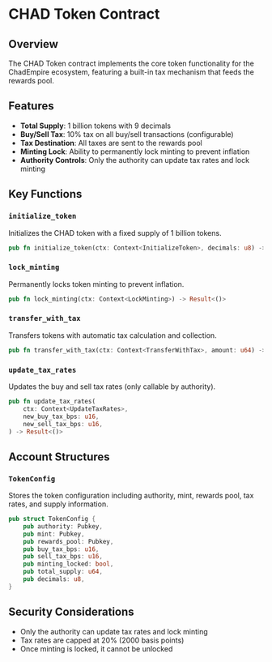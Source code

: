 # CHAD Token Contract

## Overview

The CHAD Token contract implements the core token functionality for the ChadEmpire ecosystem, featuring a built-in tax mechanism that feeds the rewards pool.

## Features

- **Total Supply**: 1 billion tokens with 9 decimals
- **Buy/Sell Tax**: 10% tax on all buy/sell transactions (configurable)
- **Tax Destination**: All taxes are sent to the rewards pool
- **Minting Lock**: Ability to permanently lock minting to prevent inflation
- **Authority Controls**: Only the authority can update tax rates and lock minting

## Key Functions

### `initialize_token`
Initializes the CHAD token with a fixed supply of 1 billion tokens.

```rust
pub fn initialize_token(ctx: Context<InitializeToken>, decimals: u8) -> Result<()>
```

### `lock_minting`
Permanently locks token minting to prevent inflation.

```rust
pub fn lock_minting(ctx: Context<LockMinting>) -> Result<()>
```

### `transfer_with_tax`
Transfers tokens with automatic tax calculation and collection.

```rust
pub fn transfer_with_tax(ctx: Context<TransferWithTax>, amount: u64) -> Result<()>
```

### `update_tax_rates`
Updates the buy and sell tax rates (only callable by authority).

```rust
pub fn update_tax_rates(
    ctx: Context<UpdateTaxRates>,
    new_buy_tax_bps: u16,
    new_sell_tax_bps: u16,
) -> Result<()>
```

## Account Structures

### `TokenConfig`
Stores the token configuration including authority, mint, rewards pool, tax rates, and supply information.

```rust
pub struct TokenConfig {
    pub authority: Pubkey,
    pub mint: Pubkey,
    pub rewards_pool: Pubkey,
    pub buy_tax_bps: u16,
    pub sell_tax_bps: u16,
    pub minting_locked: bool,
    pub total_supply: u64,
    pub decimals: u8,
}
```

## Security Considerations

- Only the authority can update tax rates and lock minting
- Tax rates are capped at 20% (2000 basis points)
- Once minting is locked, it cannot be unlocked
